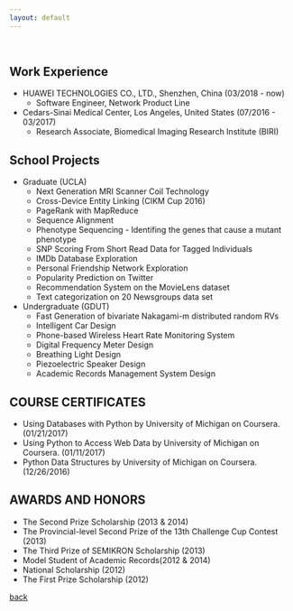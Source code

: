 ```yaml
---
layout: default
---
```


&nbsp;

## Work Experience

- HUAWEI TECHNOLOGIES CO., LTD., Shenzhen, China (03/2018 - now)
    - Software Engineer, Network Product Line
- Cedars-Sinai Medical Center, Los Angeles, United States (07/2016 - 03/2017)
    - Research Associate, Biomedical Imaging Research Institute (BIRI)

## School Projects

- Graduate (UCLA)
    - Next Generation MRI Scanner Coil Technology
    - Cross-Device Entity Linking (CIKM Cup 2016)
    - PageRank with MapReduce
    - Sequence Alignment
    - Phenotype Sequencing - Identifing the genes that cause a mutant phenotype
    - SNP Scoring From Short Read Data for Tagged Individuals
    - IMDb Database Exploration
    - Personal Friendship Network Exploration
    - Popularity Prediction on Twitter
    - Recommendation System on the MovieLens dataset
    - Text categorization on 20 Newsgroups data set
- Undergraduate (GDUT)
    - Fast Generation of bivariate Nakagami-m distributed random RVs
    - Intelligent Car Design
    - Phone-based Wireless Heart Rate Monitoring System
    - Digital Frequency Meter Design
    - Breathing Light Design
    - Piezoelectric Speaker Design
    - Academic Records Management System Design

## COURSE CERTIFICATES
- Using Databases with Python by University of Michigan on Coursera. (01/21/2017)
- Using Python to Access Web Data by University of Michigan on Coursera. (01/11/2017)
- Python Data Structures by University of Michigan on Coursera. (12/26/2016)

## AWARDS AND HONORS
- The Second Prize Scholarship (2013 & 2014)
- The Provincial-level Second Prize of the 13th Challenge Cup Contest (2013)
- The Third Prize of SEMIKRON Scholarship (2013)
- Model Student of Academic Records(2012 \& 2014)
- National Scholarship (2012)
- The First Prize Scholarship (2012)


[back](./index)